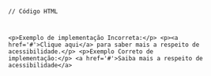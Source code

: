 <Code language='html'>

// Código HTML

&lt;p&gt;Exemplo de implementação Incorreta:&lt;/p&gt;
&lt;p&gt;&lt;a href='#'&gt;Clique aqui&lt;/a&gt; para saber mais a respeito de acessibilidade.&lt;/p&gt;
&lt;p&gt;Exemplo Correto de implementação:&lt;/p&gt;
&lt;a href='#'&gt;Saiba mais a respeito de acessibilidade&lt;/a&gt;
</Code>
